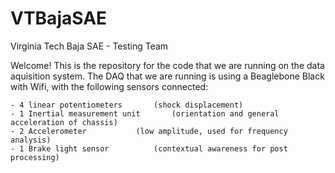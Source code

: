 # VTBajaSAE
Virginia Tech Baja SAE - Testing Team

Welcome! This is the repository for the code that we are running on the data aquisition system. The DAQ that we are running is using a Beaglebone Black with Wifi, with the following sensors connected:

	- 4 linear potentiometers 		(shock displacement)
	- 1 Inertial measurement unit 		(orientation and general acceleration of chassis)
	- 2 Accelerometer 			(low amplitude, used for frequency analysis)
	- 1 Brake light sensor 			(contextual awareness for post processing)
